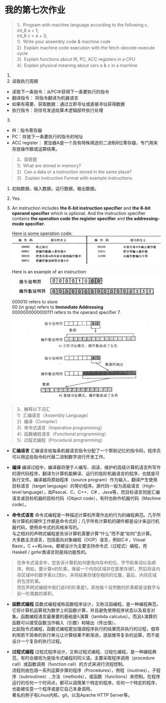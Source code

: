 # **我的第七次作业**
>1、Program with machine language according to the following c.  
int_8 a = 1;  
int_8 c = a + 3;  
1）Write your assembly code & machine code  
2）Explain machine code execution with the fetch-decode-execute cycle  
3）Explain functions about IR, PC, ACC registers in a CPU  
4）Explain physical meaning about vars a & c in a machine  

1. 
2. 读取执行周期  
* 读取下一条指令：从PC中获得下一条要执行的指令  
* 翻译指令： 将指令翻译为机器语言  
* 如果有需要，获取数据：通过立即寻址或直接寻址获得数据   
* 执行指令：将信号发送给算术逻辑部件执行处理  
3. 
* IR：指令寄存器
* PC：存放下一条要执行的指令的地址
* ACC register： 累加器A是一个具有特殊用途的二进制8位寄存器，专门用来存放操作数或运算结果。




>2、简答题  
1）What are stored in memory?  
2）Can a data or a instruction stored in the same place?  
3） Explain Instruction Format with example instructions.  
1. 初始数据，输入数据，运行数据，输出数据。
2. Yes.
3. An instruction includes **the 8-bit instruction specifier** and **the 8-bit operand specifier** which is optional. And the instruction specifier contains **the operation code** **the register specifier** and **the addressing-mode specifier**.  

    Here is some operation code:  
![](images\hw07-具体指令码.png)

    Here is an example of an instruction:
    ![](images\hw07-指令实例.png)
    000010 refers to store  
    00 (in gray) refers to **Immediate Addressing**  
     0000000000000111 refers to the operand specifier 7.

    ![](images\hw07-取址模式.png)



>3、解释以下词汇  
1）汇编语言（Assembly Language）  
2）编译（Compiler）  
3）命令式语言（Imperative programming）  
4）函数编程语言（Functional programming）  
5）过程式编程（Procedural programming）  

* **汇编语言**
汇编语言给每条机器语言指令分配了一个帮助记忆的指令码，程序员可以用这些指令码代替二进制数字进行开发工作。

* **编译**
编译过程中，编译器将便于人编写、阅读、维护的高级计算机语言所写作的源代码程序，翻译为计算机能解读、运行的低阶机器语言的程序，也就是可执行文件。编译器将原始程序（source program）作为输入，翻译产生使用目标语言（target language）的等价程序。源代码一般为高级语言（High-level language），如Pascal、C、C++、C# 、Java等，而目标语言则是汇编语言或目标机器的目标代码（Object code），有时也称作机器代码（Machine code）。

* **命令式语言**
命令式编程是一种描述计算机所需作出的行为的编程典范。几乎所有计算机的硬件工作都是命令式的；几乎所有计算机的硬件都是设计来运行机器代码，使用命令式的风格来写的。  
与之相对的声明式编程是告诉计算机需要计算“什么”而不是“如何”去计算。  
大多数主流语言，包括面向对象编程（OOP）语言，例如C＃，Visual Basic，C ++和Java，都被设计为主要支持命令式（过程式）编程，而Haskell / gofer类语言则是纯功能性的。
> 在命令式语言中，您告诉计算机如何更改内存中的位，字节和单词以及顺序。例如，要计算n的阶乘，保留一个内存区域并在那里存储1，然后将该内存区域中的数字乘以2到n，并将结果存储在相同的位置，最后，内存区域将包含阶乘。  
而在声明式编程中我们说0的阶乘是1，其他每个自然数的阶乘都是该数字与前一阶乘数的乘积。


* **函数式编程**
函数式编程或称函数程序设计，又称泛函编程，是一种编程典范，它将计算机运算视为数学上的函数计算，并且避免使用程序状态以及易变对象。函数编程语言最重要的基础是λ演算（lambda calculus）。而且λ演算的函数可以接受函数当作输入（引数）和输出（传出值）。  
比起指令式编程，函数式编程更加强调程序执行的结果而非执行的过程，倡导利用若干简单的执行单元让计算结果不断渐进，逐层推导复杂的运算，而不是设计一个复杂的执行过程。

* **过程式编程** 
过程式程序设计，又称过程式编程、过程化编程，是一种编程典范，有时会被视为是指令式编程的同义语。主要采取程序调用（procedure call）或函数调用（function call）的方式来进行流程控制。  
流程则由包涵一系列运算步骤的程序（Procedures），例程（routines），子程序（subroutines）, 方法（methods），或函数（functions）来控制。在程序运行的任何一个时间点，都可以调用某个特定的程序。任何一个特定的程序，也能被任意一个程序或是它自己本身调用。  
著名的例子有Linux内核，git，以及Apache HTTP Server等。